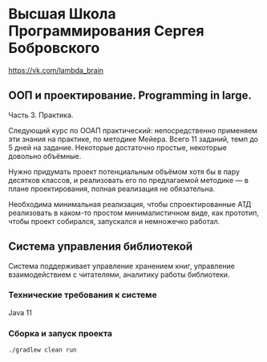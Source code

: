 # Высшая Школа Программирования Сергея Бобровского
https://vk.com/lambda_brain

## ООП и проектирование. Programming in large.
Часть 3. Практика.

Следующий курс по ООАП практический: непосредственно применяем эти знания на практике, по методике Мейера. Всего 11 заданий, темп до 5 дней на задание. Некоторые достаточно простые, некоторые довольно объёмные.

Нужно придумать проект потенциальным объёмом хотя бы в пару десятков классов, и реализовать его по предлагаемой методике — в плане проектирования, полная реализация не обязательна.

Необходима минимальная реализация, чтобы спроектированные АТД  реализовать в каком-то простом минималистичном виде, как прототип, чтобы проект собирался, запускался и немножечко работал.

## Система управления библиотекой
Система поддерживает управление хранением книг, управление взаимодействием с читателями, аналитику работы библиотеки. 

### Технические требования к системе

Java 11

### Сборка и запуск проекта

    ./gradlew clean run

